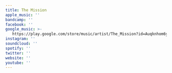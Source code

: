 ```yaml
---
title: The Mission
apple_music: ''
bandcamp: ''
facebook: ''
google_music: >-
   https://play.google.com/store/music/artist/The_Mission?id=Auqknhom6yzsub3zhjj7fpayzra
instagram: ''
soundcloud: ''
spotify: ''
twitter: ''
website: ''
youtube: ''
---
```

